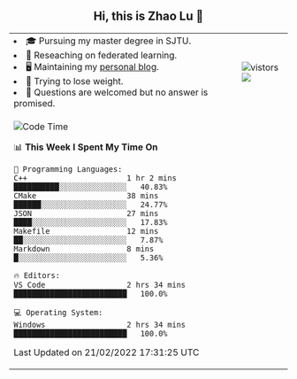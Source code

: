 <h2 align="center"> Hi, this is Zhao Lu 👋</h2>

<table style="overflow:hidden;">
    <tr> 
        <td>
            <li>🎓 Pursuing my master degree in SJTU.</li>
            <li>🌱 Reseaching on federated learning.</li>
            <li>🖥️ Maintaining my <a href="https://ifarewell.xyz">personal blog</a>.</li>
            <li>💪 Trying to lose weight.</li>
            <li>💬 Questions are welcomed but no answer is promised.</li> 
        </td>
        <td>
            <img src="https://visitor-badge.glitch.me/badge?page_id=ifarewell" alt="vistors" />
        <br>
          <img src="https://github-readme-stats.vercel.app/api?username=ifarewell&theme=graywhite&hide=prs,contribs&show_icons=true&hide_border=true&icon_color=CE1D2D&text_color=718096&bg_color=ffffff&hide_title=true" />
        </td>
    </tr>
    <tr>
        <td colspan="2">
            
<!--START_SECTION:waka-->
![Code Time](http://img.shields.io/badge/Code%20Time-98%20hrs%2042%20mins-blue)

📊 **This Week I Spent My Time On** 

```text
💬 Programming Languages: 
C++                      1 hr 2 mins         ██████████░░░░░░░░░░░░░░░   40.83% 
CMake                    38 mins             ██████░░░░░░░░░░░░░░░░░░░   24.77% 
JSON                     27 mins             ████░░░░░░░░░░░░░░░░░░░░░   17.83% 
Makefile                 12 mins             ██░░░░░░░░░░░░░░░░░░░░░░░   7.87% 
Markdown                 8 mins              █░░░░░░░░░░░░░░░░░░░░░░░░   5.36%

🔥 Editors: 
VS Code                  2 hrs 34 mins       █████████████████████████   100.0%

💻 Operating System: 
Windows                  2 hrs 34 mins       █████████████████████████   100.0%

```


 Last Updated on 21/02/2022 17:31:25 UTC
<!--END_SECTION:waka-->
            
</td></tr>
</table>

